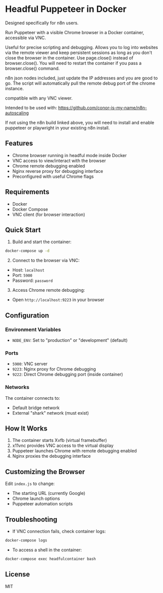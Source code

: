 # Headful Puppeteer in Docker

Designed specifically for n8n users.  

Run Puppeteer with a visible Chrome browser in a Docker container, accessible via VNC.

Useful for precise scripting and debugging.  Allows you to log into websites via the remote viewer and keep persistent sessions as long as you don't close the browser in the container.  Use page.close() instead of browser.close().  You will need to restart the container if you pass a browser.close() command.  

n8n json nodes included, just update the IP addresses and you are good to go.  The script will automatically pull the remote debug port of the chrome instance.  

compatible with any VNC viewer.  

Intended to be used with: https://github.com/conor-is-my-name/n8n-autoscaling

If not using the n8n build linked above, you will need to install and enable puppeteer or playwright in your existing n8n install.  

## Features

- Chrome browser running in headful mode inside Docker
- VNC access to view/interact with the browser
- Chrome remote debugging enabled
- Nginx reverse proxy for debugging interface
- Preconfigured with useful Chrome flags

## Requirements

- Docker
- Docker Compose
- VNC client (for browser interaction)

## Quick Start

1. Build and start the container:
```bash
docker-compose up -d
```

2. Connect to the browser via VNC:
- Host: `localhost`
- Port: `5900`
- Password: `password`

3. Access Chrome remote debugging:
- Open `http://localhost:9223` in your browser

## Configuration

### Environment Variables

- `NODE_ENV`: Set to "production" or "development" (default)

### Ports

- `5900`: VNC server
- `9223`: Nginx proxy for Chrome debugging
- `9222`: Direct Chrome debugging port (inside container)

### Networks

The container connects to:
- Default bridge network
- External "shark" network (must exist)

## How It Works

1. The container starts Xvfb (virtual framebuffer)
2. x11vnc provides VNC access to the virtual display
3. Puppeteer launches Chrome with remote debugging enabled
4. Nginx proxies the debugging interface

## Customizing the Browser

Edit `index.js` to change:
- The starting URL (currently Google)
- Chrome launch options
- Puppeteer automation scripts

## Troubleshooting

- If VNC connection fails, check container logs:
```bash
docker-compose logs
```

- To access a shell in the container:
```bash
docker-compose exec headfulcontainer bash
```

## License

MIT